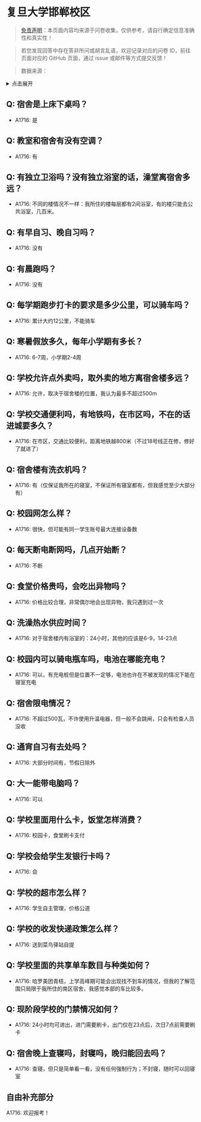 # 复旦大学邯郸校区

> [免责声明](https://colleges.chat/#_3)：本页面内容均来源于问卷收集，仅供参考，请自行确定信息准确性和真实性！

> 若您发现回答中存在答非所问或胡言乱语，欢迎记录对应的问卷 ID，前往页面对应的 GitHub 页面，通过 issue 或邮件等方式提交反馈！

> 数据来源：

<details><summary>点击展开</summary>
<ul>
<li>A1716: 匿名 (2021 年 06 月)</li>
</ul>
</details>

## Q: 宿舍是上床下桌吗？

- A1716: 是

## Q: 教室和宿舍有没有空调？

- A1716: 有

## Q: 有独立卫浴吗？没有独立浴室的话，澡堂离宿舍多远？

- A1716: 不同的楼情况不一样：我所住的楼每层都有2间浴室，有的楼只能去公共浴室，几百米。

## Q: 有早自习、晚自习吗？

- A1716: 没有

## Q: 有晨跑吗？

- A1716: 没有

## Q: 每学期跑步打卡的要求是多少公里，可以骑车吗？

- A1716: 累计大约12公里，不能骑车

## Q: 寒暑假放多久，每年小学期有多长？

- A1716: 6-7周，小学期2-4周

## Q: 学校允许点外卖吗，取外卖的地方离宿舍楼多远？

- A1716: 允许，取决于宿舍楼的位置，我认为最多不超过500m

## Q: 学校交通便利吗，有地铁吗，在市区吗，不在的话进城要多久？

- A1716: 在市区，交通比较便利，距离地铁越800米（不过18号线正在修，修好了就进了）

## Q: 宿舍楼有洗衣机吗？

- A1716: 有（仅保证我所在的寝室，不保证所有寝室都有，但我感觉至少大部分有）

## Q: 校园网怎么样？

- A1716: 很快，但可能有同一学生账号最大连接设备数

## Q: 每天断电断网吗，几点开始断？

- A1716: 不断

## Q: 食堂价格贵吗，会吃出异物吗？

- A1716: 价格比较合理，非常偶尔地会出现异物，我只遇到过一次

## Q: 洗澡热水供应时间？

- A1716: 对于宿舍楼内有浴室的：24小时，其他的应该是6-9，14-23点

## Q: 校园内可以骑电瓶车吗，电池在哪能充电？

- A1716: 可以，有充电桩但是位置不一定够，电池也许在不被发现的情况下能在寝室充电

## Q: 宿舍限电情况？

- A1716: 不超过500瓦，不许使用升温电器，但一般不会跳闸，只会有检查人员没收

## Q: 通宵自习有去处吗？

- A1716: 大部分时间有，节假日除外

## Q: 大一能带电脑吗？

- A1716: 可以

## Q: 学校里面用什么卡，饭堂怎样消费？

- A1716: 校园卡，食堂刷卡支付

## Q: 学校会给学生发银行卡吗？

- A1716: 会

## Q: 学校的超市怎么样？

- A1716: 学生自主管理，价格公道

## Q: 学校的收发快递政策怎么样？

- A1716: 送到菜鸟驿站自提

## Q: 学校里面的共享单车数目与种类如何？

- A1716: 哈罗美团青桔，上学高峰期可能会出现找不到车的情况，但我的了解范围只局限于我所住的南区宿舍，我感觉本部的车比较多。

## Q: 现阶段学校的门禁情况如何？

- A1716: 24小时均可进出，进门需要刷卡，出门仅在23点后，次日7点前需要刷卡

## Q: 宿舍晚上查寝吗，封寝吗，晚归能回去吗？

- A1716: 查寝，但只是简单看一看，没有任何强制行为；不封寝，随时可以回寝室

## 自由补充部分

A1716: 欢迎报考！